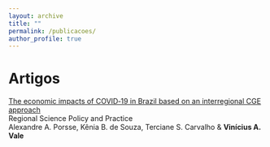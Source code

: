 ```yaml
---
layout: archive
title: ""
permalink: /publicacoes/
author_profile: true
---
```


# Artigos

[The economic impacts of COVID‐19 in Brazil based on an interregional CGE approach](https://doi.org/10.1111/rsp3.12354)\
Regional Science Policy and Practice\
Alexandre A. Porsse, Kênia B. de Souza, Terciane S. Carvalho & **Vinícius A. Vale**
